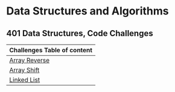 # Data Structures and Algorithms

## 401 Data Structures, Code Challenges

| Challenges Table of content                  |
| :------------------------------------------- |
| [Array Reverse](/challenges/ArrayReverse.md) |
| [Array Shift](/challenges/arrayshift.md)     |
| [Linked List](/Data-Structures/Readme.md)    |
